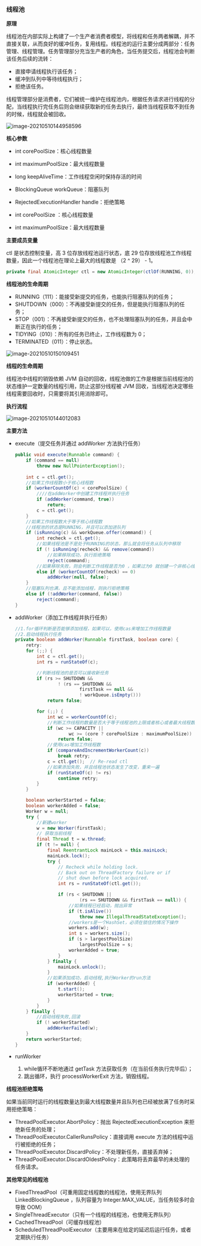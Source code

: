 ### 线程池

**原理**

线程池在内部实际上构建了一个生产者消费者模型，将线程和任务两者解耦，并不直接关联，从而良好的缓冲任务，复用线程。线程池的运行主要分成两部分：任务管理、线程管理。任务管理部分充当生产者的角色，当任务提交后，线程池会判断该任务后续的流转：

- 直接申请线程执行该任务；
- 缓冲到队列中等待线程执行；
- 拒绝该任务。

线程管理部分是消费者，它们被统一维护在线程池内，根据任务请求进行线程的分配，当线程执行完任务后则会继续获取新的任务去执行，最终当线程获取不到任务的时候，线程就会被回收。

![image-20210510144958596](assert/ThreadPool_Execution_Graph.png)

**核心参数**

- int corePoolSize：核心线程数量
- int maximumPoolSize：最大线程数量
- long keepAliveTime：工作线程空闲时保持存活的时间
- BlockingQueue workQueue：阻塞队列
- RejectedExecutionHandler handle：拒绝策略

- int corePoolSize ：核心线程数量
- int maximumPoolSize：最大线程数量

**主要成员变量**

ctl 是状态控制变量，高 3 位存放线程池运行状态，底 29 位存放线程池工作线程数量，因此一个线程池在理论上最大的线程数是 （2 ^ 29） - 1。

```java
private final AtomicInteger ctl = new AtomicInteger(ctlOf(RUNNING, 0));
```

**线程池的生命周期**

- RUNNING（111）：能接受新提交的任务，也能执行阻塞队列的任务；
- SHUTDOWN（000）：不再接受新提交的任务，但是能执行阻塞队列的任务；
- STOP（001）：不再接受新提交的任务，也不处理阻塞队列的任务，并且会中断正在执行的任务；
- TIDYING（010）：所有的任务已终止，工作线程数为 0；
- TERMINATED（011）：停止状态。

![image-20210510150109451](assert/ThreadPool_Life.png)

**线程的生命周期**

线程池中线程的销毁依赖 JVM 自动的回收，线程池做的工作是根据当前线程池的状态维护一定数量的线程引用，防止这部分线程被 JVM 回收，当线程池决定哪些线程需要回收时，只需要将其引用消除即可。

**执行流程**

![image-20210510144012083](assert/ThreadPool_Task_Execution_Graph.png)

**主要方法**

- execute（提交任务并通过 addWorker 方法执行任务）

  ```java
  public void execute(Runnable command) {
      if (command == null)
          throw new NullPointerException();
      
      int c = ctl.get();
      //如果工作线程数小于核心线程数
      if (workerCountOf(c) < corePoolSize) {
          ////在addWorker中创建工作线程并执行任务
          if (addWorker(command, true))
              return;
          c = ctl.get();
      }
      //如果工作线程数大于等于核心线程数
      //线程池的状态是RUNNING，并且可以添加进队列
      if (isRunning(c) && workQueue.offer(command)) {
          int recheck = ctl.get();
          //如果线程池是不是处于RUNNING的状态，那么就会将任务从队列中移除
          if (! isRunning(recheck) && remove(command))
              //如果移除成功，执行拒绝策略
              reject(command);
          //如果移除失败，则会判断工作线程是否为0 ，如果过为0 就创建一个非核心线程
          else if (workerCountOf(recheck) == 0)
              addWorker(null, false);
      }
      //阻塞队列也满，且不能添加线程，则执行拒绝策略
      else if (!addWorker(command, false))
          reject(command);
  }
  ```

- addWorker（添加工作线程并执行任务）

  ```java
  //1.for循环判断是否能够添加线程，如果可以，使用cas来增加工作线程数量
  //2.启动线程执行任务
  private boolean addWorker(Runnable firstTask, boolean core) {
      retry:
      for (;;) {
          int c = ctl.get();
          int rs = runStateOf(c);
  
          //判断线程池的是否可以接收新任务
          if (rs >= SHUTDOWN &&
                  ! (rs == SHUTDOWN &&
                          firstTask == null &&
                          ! workQueue.isEmpty()))
              return false;
  
          for (;;) {
              int wc = workerCountOf(c);
              //判断工作线程的数量是否大于等于线程池的上限或者核心或者最大线程数
              if (wc >= CAPACITY ||
                      wc >= (core ? corePoolSize : maximumPoolSize))
                  return false;
              //使用cas增加工作线程数
              if (compareAndIncrementWorkerCount(c))
                  break retry;
              c = ctl.get();  // Re-read ctl
              //如果添加失败，并且线程池状态发生了改变，重来一遍
              if (runStateOf(c) != rs)
                  continue retry;
          }
      }
  
      boolean workerStarted = false;
      boolean workerAdded = false;
      Worker w = null;
      try {
          //新建worker
          w = new Worker(firstTask);
          // 获取当前线程
          final Thread t = w.thread;
          if (t != null) {
              final ReentrantLock mainLock = this.mainLock;
              mainLock.lock();
              try {
                  // Recheck while holding lock.
                  // Back out on ThreadFactory failure or if
                  // shut down before lock acquired.
                  int rs = runStateOf(ctl.get());
  
                  if (rs < SHUTDOWN ||
                          (rs == SHUTDOWN && firstTask == null)) {
                      //如果线程已经启动，抛出异常
                      if (t.isAlive()) 
                          throw new IllegalThreadStateException();
                      //workers是一个HashSet，必须在锁住的情况下操作
                      workers.add(w);
                      int s = workers.size();
                      if (s > largestPoolSize)
                          largestPoolSize = s;
                      workerAdded = true;
                  }
              } finally {
                  mainLock.unlock();
              }
              //如果添加成功，启动线程,执行Worker的run方法
              if (workerAdded) {
                  t.start();
                  workerStarted = true;
              }
          }
      } finally {
          //启动线程失败,回滚
          if (! workerStarted)
              addWorkerFailed(w);
      }
      return workerStarted;
  }
  ```

- runWorker

  1. while循环不断地通过 getTask 方法获取任务（在当前任务执行完毕后）；
  2. 跳出循环，执行 processWorkerExit 方法，销毁线程。

**线程池拒绝策略**

如果当前同时运行的线程数量达到最大线程数量并且队列也已经被放满了任务时采用拒绝策略：

- ThreadPoolExecutor.AbortPolicy：抛出 RejectedExecutionException 来拒绝新任务的处理；
- ThreadPoolExecutor.CallerRunsPolicy：直接调用 execute 方法的线程中运行被拒绝的任务；
- ThreadPoolExecutor.DiscardPolicy：不处理新任务，直接丢弃掉；
- ThreadPoolExecutor.DiscardOldestPolicy：此策略将丢弃最早的未处理的任务请求。

**其他常见的线程池**

- FixedThreadPool（可重用固定线程数的线程池，使用无界队列 LinkedBlockingQueue ，队列容量为 Integer.MAX_VALUE，当任务较多时会导致 OOM）
- SingleThreadExecutor（只有一个线程的线程池，也使用无界队列）
- CachedThreadPool（可缓存线程池）
- ScheduledThreadPoolExecutor（主要用来在给定的延迟后运行任务，或者定期执行任务）